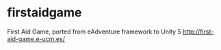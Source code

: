 # firstaidgame
First Aid Game, ported from eAdventure framework to Unity 5 http://first-aid-game.e-ucm.es/
